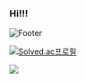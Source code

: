 ### Hi!!!

<!--
**cowkjw/cowkjw** is a ✨ _special_ ✨ repository because its `README.md` (this file) appears on your GitHub profile.

Here are some ideas to get you started:

- 🔭 I’m currently working on ...
- 🌱 I’m currently learning ...
- 👯 I’m looking to collaborate on ...
- 🤔 I’m looking for help with ...
- 💬 Ask me about ...
- 📫 How to reach me: ...
- 😄 Pronouns: ...
- ⚡ Fun fact: ...
-->

![Footer](https://capsule-render.vercel.app/api?type=waving&color=auto&height=200&section=footer&text=JangWon%20Kim&fontSize=100)



[![Solved.ac프로필](http://mazassumnida.wtf/api/v2/generate_badge?boj=cowkjw)](https://solved.ac/cowkjw)



<img src="https://img.shields.io/badge/C++-00599C?style=flat-square&logo=C%2B%2B&logoColor=white"/></a>
